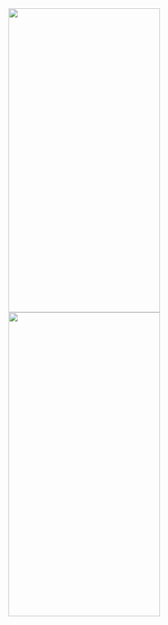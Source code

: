 <img src="https://user-images.githubusercontent.com/61875571/179534674-5810538a-2bd1-40fc-96bd-8ce29a39018f.png" width="300" height="600">
<img src="https://user-images.githubusercontent.com/61875571/179534756-e248f84a-3fd5-4056-bee6-1c721b5bb800.png" width="300" height="600">
